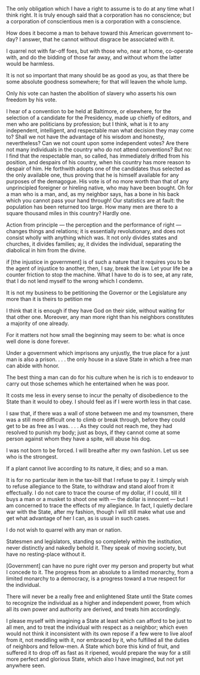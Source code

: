 The only obligation which I have a right to assume is to do at any time what I think right. It is truly enough said that a corporation has no conscience; but a corporation of conscientious men is a corporation with a conscience.

How does it become a man to behave toward this American government to-day? I answer, that he cannot without disgrace be associated with it.

I quarrel not with far-off foes, but with those who, near at home, co-operate with, and do the bidding of those far away, and without whom the latter would be harmless.

It is not so important that many should be as good as you, as that there be some absolute goodness somewhere; for that will leaven the whole lump.

Only *his* vote can hasten the abolition of slavery who asserts his own freedom by his vote.

I hear of a convention to be held at Baltimore, or elsewhere, for the selection of a candidate for the Presidency, made up chiefly of editors, and men who are politicians by profession; but I think, what is it to any independent, intelligent, and respectable man what decision they may come to? Shall we not have the advantage of his wisdom and honesty, nevertheless? Can we not count upon some independent votes? Are there not many individuals in the country who do not attend conventions? But no: I find that the respectable man, so called, has immediately drifted from his position, and despairs of his country, when his country has more reason to despair of him. He forthwith adopts one of the candidates thus selected as the only available one, thus proving that he is himself available for any purposes of the demagogue. His vote is of no more worth than that of any unprincipled foreigner or hireling native, who may have been bought. Oh for a man who is a man, and, as my neighbor says, has a bone in his back which you cannot pass your hand through! Our statistics are at fault: the population has been returned too large. How many men are there to a square thousand miles in this country? Hardly one.

Action from principle — the perception and the performance of right — changes things and relations; it is essentially revolutionary, and does not consist wholly with anything which was. It not only divides states and churches, it divides families; ay, it divides the individual, separating the diabolical in him from the divine.

if [the injustice in government] is of such a nature that it requires you to be the agent of injustice to another, then, I say, break the law. Let your life be a counter friction to stop the machine. What I have to do is to see, at any rate, that I do not lend myself to the wrong which I condemn.

It is not my business to be petitioning the Governor or the Legislature any more than it is theirs to petition me

I think that it is enough if they have God on their side, without waiting for that other one. Moreover, any man more right than his neighbors constitutes a majority of one already.

For it matters not how small the beginning may seem to be: what is once well done is done forever.

Under a government which imprisons any unjustly, the true place for a just man is also a prison. . . . the only house in a slave State in which a free man can abide with honor.

The best thing a man can do for his culture when he is rich is to endeavor to carry out those schemes which he entertained when he was poor.

It costs me less in every sense to incur the penalty of disobedience to the State than it would to obey. I should feel as if I were worth less in that case.

I saw that, if there was a wall of stone between me and my townsmen, there was a still more difficult one to climb or break through, before they could get to be as free as I was. . . . As they could not reach me, they had resolved to punish my body; just as boys, if they cannot come at some person against whom they have a spite, will abuse his dog.

I was not born to be forced. I will breathe after my own fashion. Let us see who is the strongest.

If a plant cannot live according to its nature, it dies; and so a man.

It is for no particular item in the tax-bill that I refuse to pay it. I simply wish to refuse allegiance to the State, to withdraw and stand aloof from it effectually. I do not care to trace the course of my dollar, if I could, till it buys a man or a musket to shoot one with — the dollar is innocent — but I am concerned to trace the effects of my allegiance. In fact, I quietly declare war with the State, after my fashion, though I will still make what use and get what advantage of her I can, as is usual in such cases.

I do not wish to quarrel with any man or nation.

Statesmen and legislators, standing so completely within the institution, never distinctly and nakedly behold it. They speak of moving society, but have no resting-place without it.

[Government] can have no pure right over my person and property but what I concede to it. The progress from an absolute to a limited monarchy, from a limited monarchy to a democracy, is a progress toward a true respect for the individual.

There will never be a really free and enlightened State until the State comes to recognize the individual as a higher and independent power, from which all its own power and authority are derived, and treats him accordingly.

I please myself with imagining a State at least which can afford to be just to all men, and to treat the individual with respect as a neighbor; which even would not think it inconsistent with its own repose if a few were to live aloof from it, not meddling with it, nor embraced by it, who fulfilled all the duties of neighbors and fellow-men. A State which bore this kind of fruit, and suffered it to drop off as fast as it ripened, would prepare the way for a still more perfect and glorious State, which also I have imagined, but not yet anywhere seen.
